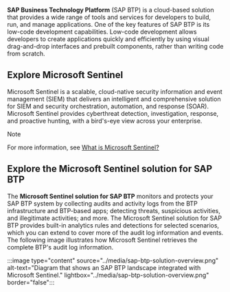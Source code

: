 **SAP Business Technology Platform** (SAP BTP) is a cloud-based solution that provides a wide range of tools and services for developers to build, run, and manage applications. One of the key features of SAP BTP is its low-code development capabilities. Low-code development allows developers to create applications quickly and efficiently by using visual drag-and-drop interfaces and prebuilt components, rather than writing code from scratch.

## Explore Microsoft Sentinel

Microsoft Sentinel is a scalable, cloud-native security information and event management (SIEM) that delivers an intelligent and comprehensive solution for SIEM and security orchestration, automation, and response (SOAR). Microsoft Sentinel provides cyberthreat detection, investigation, response, and proactive hunting, with a bird's-eye view across your enterprise.

> [!NOTE]
>For more information, see [What is Microsoft Sentinel?](/azure/sentinel/overview)

## Explore the Microsoft Sentinel solution for SAP BTP

The **Microsoft Sentinel solution for SAP BTP** monitors and protects your SAP BTP system by collecting audits and activity logs from the BTP infrastructure and BTP-based apps; detecting threats, suspicious activities, and illegitimate activities; and more. The Microsoft Sentinel solution for SAP BTP provides built-in analytics rules and detections for selected scenarios, which you can extend to cover more of the audit log information and events. The following image illustrates how Microsoft Sentinel retrieves the complete BTP's audit log information.

:::image type="content" source="../media/sap-btp-solution-overview.png" alt-text="Diagram that shows an SAP BTP landscape integrated with Microsoft Sentinel." lightbox="../media/sap-btp-solution-overview.png" border="false":::
